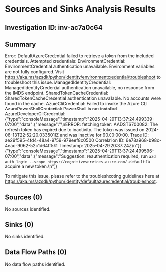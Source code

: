 # Sources and Sinks Analysis Results

## Investigation ID: inv-ac7a0c64

## Summary

Error: DefaultAzureCredential failed to retrieve a token from the included credentials.
Attempted credentials:
	EnvironmentCredential: EnvironmentCredential authentication unavailable. Environment variables are not fully configured.
Visit https://aka.ms/azsdk/python/identity/environmentcredential/troubleshoot to troubleshoot this issue.
	ManagedIdentityCredential: ManagedIdentityCredential authentication unavailable, no response from the IMDS endpoint.
	SharedTokenCacheCredential: SharedTokenCacheCredential authentication unavailable. No accounts were found in the cache.
	AzureCliCredential: Failed to invoke the Azure CLI
	AzurePowerShellCredential: PowerShell is not installed
	AzureDeveloperCliCredential: {"type":"consoleMessage","timestamp":"2025-04-29T13:37:24.499339-07:00","data":{"message":"\nERROR: fetching token: AADSTS700082: The refresh token has expired due to inactivity. The token was issued on 2024-06-13T22:52:20.0335011Z and was inactive for 90.00:00:00. Trace ID: ae29f595-4fd4-48a4-9759-979eef8c0500 Correlation ID: 6e78a968-b98c-4eac-9062-52c1d64ff561 Timestamp: 2025-04-29 20:37:24Z\n"}}
{"type":"consoleMessage","timestamp":"2025-04-29T13:37:24.499596-07:00","data":{"message":"Suggestion: reauthentication required, run `azd auth login --scope https://cognitiveservices.azure.com/.default` to acquire a new token.\n"}}

To mitigate this issue, please refer to the troubleshooting guidelines here at https://aka.ms/azsdk/python/identity/defaultazurecredential/troubleshoot.

## Sources (0)

No sources identified.

## Sinks (0)

No sinks identified.

## Data Flow Paths (0)

No data flow paths identified.
